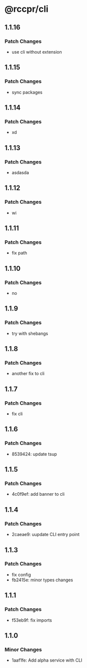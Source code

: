 # @rccpr/cli

## 1.1.16

### Patch Changes

- use cli without extension

## 1.1.15

### Patch Changes

- sync packages

## 1.1.14

### Patch Changes

- xd

## 1.1.13

### Patch Changes

- asdasda

## 1.1.12

### Patch Changes

- wi

## 1.1.11

### Patch Changes

- fix path

## 1.1.10

### Patch Changes

- no

## 1.1.9

### Patch Changes

- try with shebangs

## 1.1.8

### Patch Changes

- another fix to cli

## 1.1.7

### Patch Changes

- fix cli

## 1.1.6

### Patch Changes

- 8539424: update tsup

## 1.1.5

### Patch Changes

- 4c0f9ef: add banner to cli

## 1.1.4

### Patch Changes

- 2caeae9: uupdate CLI entry point

## 1.1.3

### Patch Changes

- fix config
- fb2415e: minor types changes

## 1.1.1

### Patch Changes

- f53eb9f: fix imports

## 1.1.0

### Minor Changes

- 1aaf1fe: Add alpha service with CLI
